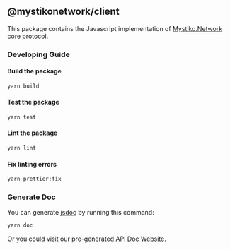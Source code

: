 ## @mystikonetwork/client
This package contains the Javascript implementation of [Mystiko.Network](https://mystiko.network) core protocol.

### Developing Guide
#### Build the package
```bash
yarn build
```

#### Test the package
```bash
yarn test
```

#### Lint the package
```bash
yarn lint
```

#### Fix linting errors
```bash
yarn prettier:fix
```

### Generate Doc
You can generate [jsdoc](https://jsdoc.app/) by running this command:

```bash
yarn doc
```

Or you could visit our pre-generated [API Doc Website](http://jsdoc.mystiko.network/).
